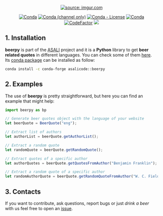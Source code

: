 <p align="center">
  <a href="https://imgur.com/Wr2BsNb"><img src="https://i.imgur.com/Wr2BsNbm.png" title="source: imgur.com" /></a>
</p>
<p align="center">
  <a href="https://anaconda.org/ASALIcode/beerpy"><img alt="Conda" src="https://img.shields.io/conda/pn/asalicode/beerpy?color=orange&style=popout-square"></a>
  <a href="https://anaconda.org/ASALIcode/beerpy"><img alt="Conda (channel only)" src="https://img.shields.io/conda/vn/asalicode/beerpy?color=blue&style=popout-square"></a>
  <a href="https://anaconda.org/ASALIcode/beerpy"><img alt="Conda - License" src="https://img.shields.io/conda/l/asalicode/beerpy?style=popout-square"></a>
  <a href="https://anaconda.org/ASALIcode/beerpy"><img alt="Conda" src="https://img.shields.io/conda/dn/asalicode/beerpy?style=popout-square"></a>
  <a href="https://www.codefactor.io/repository/github/srebughini/beerpy"><img src="https://www.codefactor.io/repository/github/srebughini/beerpy/badge" alt="CodeFactor" /></a>
  <a href="https://github.com/srebughini/BEERPY/stargazers"><img src="https://img.shields.io/github/stars/srebughini/BEERPY.svg?style=popout-square"></a>
</p>

## 1. Installation
**beerpy** is part of the [ASALI](https://srebughini.github.io/ASALI/) project and it is a **Python** library to get **beer related quotes** in different languages. You can check some of them [here](https://srebughini.github.io/BEERQ/).  
Its [conda package](https://www.anaconda.com/) can be installed as follow:

```bash
conda install -c conda-forge asalicode::beerpy
```  

## 2. Examples
The use of **beerpy** is pretty straightforward, but here you can find an example that might help:  

```javascript
import beerpy as bp

// Generate beer quotes object with the language of your website
let beerQuote = BeerQuote("eng");

// Extract list of authors
let authorList = beerQuote.getAuthorList();

// Extract a random quote
let randomQuote = beerQuote.getRandomQuote();

// Extract quotes of a specific author
let authorQuotes = beerQuote.getQuotesFromAuthor("Benjamin Franklin");

// Extract a random quote of a specific author
let randomAuthorQuote = beerQuote.getRandomQuoteFromAuthor("W. C. Fields");
```

## 3. Contacts
If you want to contribute, ask questions, report bugs or just *drink a beer* with us feel free to open an [issue](https://github.com/srebughini/BEERPY/issues).
